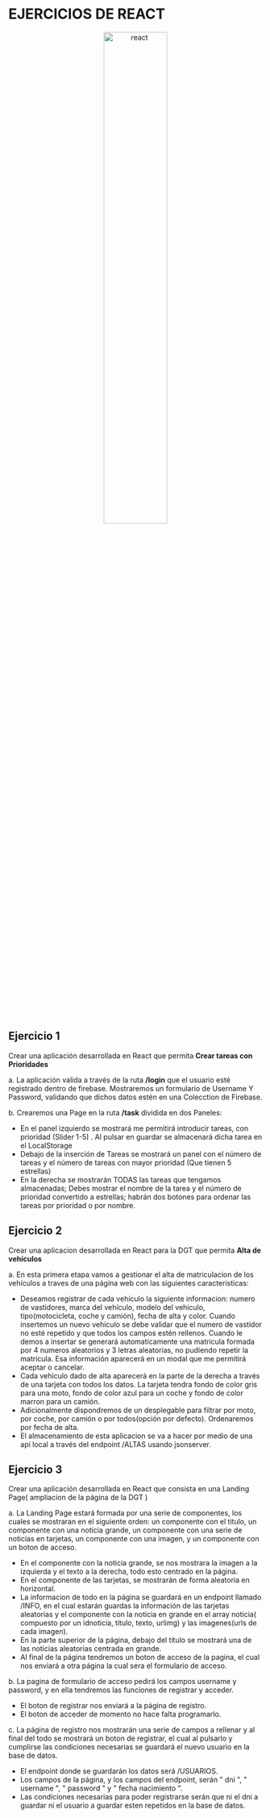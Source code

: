 # EJERCICIOS DE REACT

<center><img src="https://cdn2.hubspot.net/hubfs/2829524/h_react.jpg" width="50%" alt="react"/></center>

## Ejercicio 1

Crear una aplicación desarrollada en React que permita **Crear tareas con Prioridades**

a. La aplicación valida a través de la ruta **/login** que el usuario esté registrado dentro de firebase. Mostraremos un formulario de Username Y Password, validando que dichos datos estén en una Colecction de Firebase.

b. Crearemos una Page en la ruta **/task** dividida en dos Paneles:

- En el panel izquierdo se mostrará me permitirá introducir tareas, con prioridad (Slider 1-5) . Al pulsar en guardar se almacenará dicha tarea en el LocalStorage
- Debajo de la inserción de Tareas se mostrará un panel con el número de tareas y el número de tareas con mayor prioridad (Que tienen 5 estrellas)
- En la derecha se mostrarán TODAS las tareas que tengamos almacenadas; Debes mostrar el nombre de la tarea y el número de prioridad convertido a estrellas; habrán dos botones para ordenar las tareas por prioridad o por nombre.

## Ejercicio 2

Crear una aplicacion desarrollada en React para la DGT que permita **Alta de vehículos**

a. En esta primera etapa vamos a gestionar el alta de matriculacion de los vehículos a traves de una página web con las siguientes caracteristicas:

- Deseamos registrar de cada vehículo la siguiente informacion: numero de vastidores, marca del vehículo, modelo del vehiculo, tipo(motocicleta, coche y camión), fecha de alta y color. Cuando insertemos un nuevo vehiculo se debe validar que el numero de vastidor no esté repetido y que todos los campos estén rellenos. Cuando le demos a insertar se generará automaticamente una matricula formada por 4 numeros aleatorios y 3 letras aleatorias, no pudiendo repetir la matrícula. Esa información aparecerá en un modal que me permitirá aceptar o cancelar.
- Cada vehículo dado de alta aparecerá en la parte de la derecha a través de una tarjeta con todos los datos. La tarjeta tendra fondo de color gris para una moto, fondo de color azul para un coche y fondo de color marron para un camión. 
- Adicionalmente dispondremos de un desplegable para filtrar por moto, por coche, por camión o por todos(opción por defecto). Ordenaremos por fecha de alta.
- El almacenamiento de esta aplicacion se va a hacer por medio de una api local a través del endpoint /ALTAS usando jsonserver.

## Ejercicio 3

Crear una aplicación desarrollada en React que consista en una Landing Page( ampliacion de la página de la DGT )

a. La Landing Page estará formada por una serie de componentes, los cuales se mostraran en el siguiente orden: un componente con el titulo, un componente con una noticia grande, un componente con una serie de noticias en tarjetas, un componente con una imagen, y un componente con un boton de acceso.

- En el componente con la noticia grande, se nos mostrara la imagen a la izquierda y el texto a la derecha, todo esto centrado en la página.
- En el componente de las tarjetas, se mostrarán de forma aleatoria en horizontal.
- La informacion de todo en la página se guardará en un endpoint llamado /INFO, en el cual estarán guardas la información de las tarjetas aleatorias y el componente con la noticia en grande en el array noticia( compuesto por un idnoticia, titulo, texto, urlimg) y las imagenes(urls de cada imagen).
- En la parte superior de la página, debajo del título se mostrará una de las noticias aleatorias centrada en grande.
- Al final de la página tendremos un boton de acceso de la pagina, el cual nos enviará a otra página la cual sera el formulario de acceso.

b. La pagina de formulario de acceso pedirá los campos username y password, y en ella tendremos las funciones de registrar y acceder.

- El boton de registrar nos enviará a la página de registro.
- El boton de acceder de momento no hace falta programarlo.

c. La página de registro nos mostrarán una serie de campos a rellenar y al final del todo se mostrará un boton de registrar, el cual al pulsarlo y cumplirse las condiciones necesarias se guardará el nuevo usuario en la base de datos.

- El endpoint donde se guardarán los datos será /USUARIOS.
- Los campos de la página, y los campos del endpoint, serán " dni ", " username ", " password " y " fecha nacimiento ".
- Las condiciones necesarias para poder registrarse serán que ni el dni a guardar ni el usuario a guardar esten repetidos en la base de datos.  